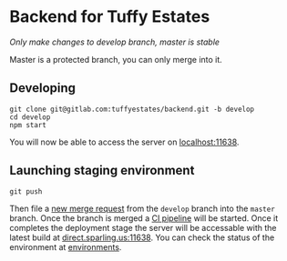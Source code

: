 # Backend for Tuffy Estates

*Only make changes to develop branch, master is stable*

Master is a protected branch, you can only merge into it.

## Developing
```
git clone git@gitlab.com:tuffyestates/backend.git -b develop
cd develop
npm start
```
You will now be able to access the server on [localhost:11638](localhost:11638).

## Launching staging environment
```
git push
```
Then file a [new merge request](https://gitlab.com/tuffyestates/backend/merge_requests/new) from the `develop` branch into the `master` branch. Once the branch is merged a [CI pipeline](https://gitlab.com/tuffyestates/backend/pipelines) will be started. Once it completes the deployment stage the server will be accessable with the latest build at [direct.sparling.us:11638](direct.sparling.us:11638). You can check the status of the environment at [environments](https://gitlab.com/tuffyestates/backend/environments).
